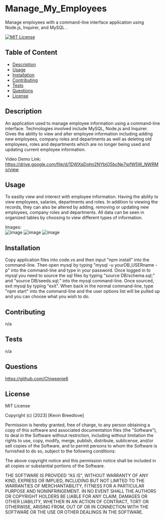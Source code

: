 # Manage_My_Employees
Manage employees with a command-line interface application using Node.js, Inquirer, and MySQL .

[![MIT License](https://img.shields.io/badge/License-MIT-blue)]((https://opensource.org/licenses/MIT))

## Table of Content
  - [Description](#Description)
  - [Usage](#Usage)
  - [Installation](#Installation)
  - [Contributing](#Contributing)
  - [Tests](#Tests)
  - [Questions](#Questions)
  - [License](#License)

## Description
  An application used to manage employee information using a command-line interface. Technologies involved include MySQL, Node.js and Inquirer. Gives the ability to view and alter employee information including adding new employees, company roles and departments as well as deleting old employees, roles and departments which are no longer being used and updating current employee information.
  
  Video Demo Link:  
  https://drive.google.com/file/d/1DWXqDohn2NYblO5bcNe7ipfW5W_NWRMo/view



  
  

## Usage
  To easlily view and interect with employee information. Having the ability to view employees, salaries, departments and roles. In addition to viewing the records, they can also be altered by adding, removing or updating new employees, company roles and departments. All data can be seen in organized tables by choosing to view different types of information.
  
  Images:  
  ![image](https://user-images.githubusercontent.com/113393706/218890012-94332dd1-f055-4c46-a061-10e0b7367a8a.png)
  ![image](https://user-images.githubusercontent.com/113393706/218890116-c917c86c-9280-4b7f-a774-38398027769a.png)
  ![image](https://user-images.githubusercontent.com/113393706/218890324-1912c402-2505-4a1e-8479-9705423d56ce.png)  
 



## Installation
  Copy application files into code.vs and then input "npm install" into the command-line. Then open mysql by typing "mysql -u yourDB_USERname -p" into the command-line and type in your password. Once logged in to mysql you need to source the sql files by typing "source DB/schema.sql;" and "source DB/seeds.sql;" into the mysql command-line. Once sourced, exit mysql by typing "exit". When back in the normal command-line, type "npm start" into the command-line and the user options list will be pulled up and you can choose what you wish to do.

## Contributing
  n/a

## Tests
  n/a

## Questions
  https://github.com/Chiweenie6  

## License
  MIT License

Copyright (c) [2023] [Kevin Breedlove]

Permission is hereby granted, free of charge, to any person obtaining a copy
of this software and associated documentation files (the "Software"), to deal
in the Software without restriction, including without limitation the rights
to use, copy, modify, merge, publish, distribute, sublicense, and/or sell
copies of the Software, and to permit persons to whom the Software is
furnished to do so, subject to the following conditions:

The above copyright notice and this permission notice shall be included in all
copies or substantial portions of the Software.

THE SOFTWARE IS PROVIDED "AS IS", WITHOUT WARRANTY OF ANY KIND, EXPRESS OR
IMPLIED, INCLUDING BUT NOT LIMITED TO THE WARRANTIES OF MERCHANTABILITY,
FITNESS FOR A PARTICULAR PURPOSE AND NONINFRINGEMENT. IN NO EVENT SHALL THE
AUTHORS OR COPYRIGHT HOLDERS BE LIABLE FOR ANY CLAIM, DAMAGES OR OTHER
LIABILITY, WHETHER IN AN ACTION OF CONTRACT, TORT OR OTHERWISE, ARISING FROM,
OUT OF OR IN CONNECTION WITH THE SOFTWARE OR THE USE OR OTHER DEALINGS IN THE
SOFTWARE.

